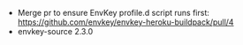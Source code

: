 - Merge pr to ensure EnvKey profile.d script runs first: https://github.com/envkey/envkey-heroku-buildpack/pull/4
- envkey-source 2.3.0
